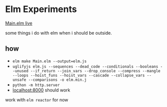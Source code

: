 # Elm Experiments

[Main.elm live](https://argshook.github.io/elm-experiments)

some things i do with elm when i should be outside.

## how

* `elm make Main.elm --output=elm.js`
* `uglifyjs elm.js --sequences --dead_code --conditionals --booleans --unused --if_return --join_vars --drop_console --compress --mangle --loops --hoist_funs --hoist_vars --cascade --collapse_vars --unsafe --comparisons -o elm.min.j`
* `python -m http.server`
* [localhost:8000](http://localhost:8000) should work


work with `elm reactor` for now

